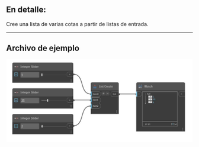 ## En detalle:
Cree una lista de varias cotas a partir de listas de entrada.
___
## Archivo de ejemplo

![List Create](./CoreNodeModels.CreateList_img.jpg)

